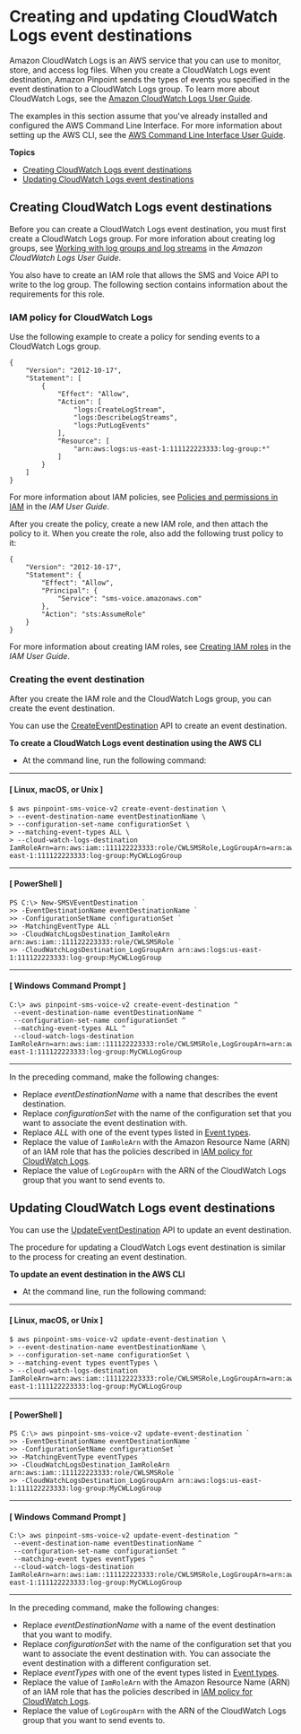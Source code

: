 # Creating and updating CloudWatch Logs event destinations<a name="sms-voice-v2-event-destinations-cwl"></a>

Amazon CloudWatch Logs is an AWS service that you can use to monitor, store, and access log files\. When you create a CloudWatch Logs event destination, Amazon Pinpoint sends the types of events you specified in the event destination to a CloudWatch Logs group\. To learn more about CloudWatch Logs, see the [Amazon CloudWatch Logs User Guide](https://docs.aws.amazon.com/AmazonCloudWatch/latest/logs/)\.

The examples in this section assume that you've already installed and configured the AWS Command Line Interface\. For more information about setting up the AWS CLI, see the [AWS Command Line Interface User Guide](https://docs.aws.amazon.com/cli/latest/userguide/)\.

**Topics**
+ [Creating CloudWatch Logs event destinations](#sms-voice-v2-event-destinations-cwl-creating)
+ [Updating CloudWatch Logs event destinations](#sms-voice-v2-event-destinations-cwl-updating)

## Creating CloudWatch Logs event destinations<a name="sms-voice-v2-event-destinations-cwl-creating"></a>

Before you can create a CloudWatch Logs event destination, you must first create a CloudWatch Logs group\. For more inforation about creating log groups, see [Working with log groups and log streams](https://docs.aws.amazon.com/AmazonCloudWatch/latest/logs/Working-with-log-groups-and-streams.html) in the *Amazon CloudWatch Logs User Guide*\.

You also have to create an IAM role that allows the SMS and Voice API to write to the log group\. The following section contains information about the requirements for this role\.

### IAM policy for CloudWatch Logs<a name="sms-voice-v2-event-destinations-cwl-creating-role"></a>

Use the following example to create a policy for sending events to a CloudWatch Logs group\.

```
{
    "Version": "2012-10-17",
    "Statement": [
        {
            "Effect": "Allow",
            "Action": [
                "logs:CreateLogStream",
                "logs:DescribeLogStreams",
                "logs:PutLogEvents"
            ],
            "Resource": [
                "arn:aws:logs:us-east-1:111122223333:log-group:*"
            ]
        }
    ]    
}
```

For more information about IAM policies, see [Policies and permissions in IAM](IAM/latest/UserGuide/access_policies.html) in the *IAM User Guide*\.

After you create the policy, create a new IAM role, and then attach the policy to it\. When you create the role, also add the following trust policy to it:

```
{
    "Version": "2012-10-17",
    "Statement": {
        "Effect": "Allow",
        "Principal": {
            "Service": "sms-voice.amazonaws.com"
        },
        "Action": "sts:AssumeRole"
    }
}
```

For more information about creating IAM roles, see [Creating IAM roles](IAM/latest/UserGuide/id_roles_create.html) in the *IAM User Guide*\.

### Creating the event destination<a name="sms-voice-v2-event-destinations-cwl-creating-cli"></a>

After you create the IAM role and the CloudWatch Logs group, you can create the event destination\.

You can use the [CreateEventDestination](https://docs.aws.amazon.com/pinpoint/latest/apireference_smsvoicev2/API_CreateEventDestination.html) API to create an event destination\.

**To create a CloudWatch Logs event destination using the AWS CLI**
+ At the command line, run the following command:

------
#### [ Linux, macOS, or Unix ]

  ```
  $ aws pinpoint-sms-voice-v2 create-event-destination \
  > --event-destination-name eventDestinationName \
  > --configuration-set-name configurationSet \
  > --matching-event-types ALL \
  > --cloud-watch-logs-destination IamRoleArn=arn:aws:iam::111122223333:role/CWLSMSRole,LogGroupArn=arn:aws:logs:us-east-1:111122223333:log-group:MyCWLLogGroup
  ```

------
#### [ PowerShell ]

  ```
  PS C:\> New-SMSVEventDestination `
  >> -EventDestinationName eventDestinationName `
  >> -ConfigurationSetName configurationSet `
  >> -MatchingEventType ALL `
  >> -CloudWatchLogsDestination_IamRoleArn arn:aws:iam::111122223333:role/CWLSMSRole `
  >> -CloudWatchLogsDestination_LogGroupArn arn:aws:logs:us-east-1:111122223333:log-group:MyCWLLogGroup
  ```

------
#### [ Windows Command Prompt ]

  ```
  C:\> aws pinpoint-sms-voice-v2 create-event-destination ^
   --event-destination-name eventDestinationName ^
   --configuration-set-name configurationSet ^
   --matching-event-types ALL ^
   --cloud-watch-logs-destination IamRoleArn=arn:aws:iam::111122223333:role/CWLSMSRole,LogGroupArn=arn:aws:logs:us-east-1:111122223333:log-group:MyCWLLogGroup
  ```

------

  In the preceding command, make the following changes:
  + Replace *eventDestinationName* with a name that describes the event destination\.
  + Replace *configurationSet* with the name of the configuration set that you want to associate the event destination with\.
  + Replace *ALL* with one of the event types listed in [Event types](sms-voice-v2-event-destinations-types.md)\.
  + Replace the value of `IamRoleArn` with the Amazon Resource Name \(ARN\) of an IAM role that has the policies described in [IAM policy for CloudWatch Logs](#sms-voice-v2-event-destinations-cwl-creating-role)\.
  + Replace the value of `LogGroupArn` with the ARN of the CloudWatch Logs group that you want to send events to\. 

## Updating CloudWatch Logs event destinations<a name="sms-voice-v2-event-destinations-cwl-updating"></a>

You can use the [UpdateEventDestination](https://docs.aws.amazon.com/pinpoint/latest/apireference_smsvoicev2/API_UpdateEventDestination.html) API to update an event destination\.

The procedure for updating a CloudWatch Logs event destination is similar to the process for creating an event destination\.

**To update an event destination in the AWS CLI**
+ At the command line, run the following command:

------
#### [ Linux, macOS, or Unix ]

  ```
  $ aws pinpoint-sms-voice-v2 update-event-destination \
  > --event-destination-name eventDestinationName \
  > --configuration-set-name configurationSet \
  > --matching-event types eventTypes \
  > --cloud-watch-logs-destination IamRoleArn=arn:aws:iam::111122223333:role/CWLSMSRole,LogGroupArn=arn:aws:logs:us-east-1:111122223333:log-group:MyCWLLogGroup
  ```

------
#### [ PowerShell ]

  ```
  PS C:\> aws pinpoint-sms-voice-v2 update-event-destination `
  >> -EventDestinationName eventDestinationName `
  >> -ConfigurationSetName configurationSet `
  >> -MatchingEventType eventTypes `
  >> -CloudWatchLogsDestination_IamRoleArn arn:aws:iam::111122223333:role/CWLSMSRole `
  >> -CloudWatchLogsDestination_LogGroupArn arn:aws:logs:us-east-1:111122223333:log-group:MyCWLLogGroup
  ```

------
#### [ Windows Command Prompt ]

  ```
  C:\> aws pinpoint-sms-voice-v2 update-event-destination ^
   --event-destination-name eventDestinationName ^
   --configuration-set-name configurationSet ^
   --matching-event types eventTypes ^
   --cloud-watch-logs-destination IamRoleArn=arn:aws:iam::111122223333:role/CWLSMSRole,LogGroupArn=arn:aws:logs:us-east-1:111122223333:log-group:MyCWLLogGroup
  ```

------

  In the preceding command, make the following changes:
  + Replace *eventDestinationName* with a name of the event destination that you want to modify\.
  + Replace *configurationSet* with the name of the configuration set that you want to associate the event destination with\. You can associate the event destination with a different configuration set\.
  + Replace *eventTypes* with one of the event types listed in [Event types](sms-voice-v2-event-destinations-types.md)\.
  + Replace the value of `IamRoleArn` with the Amazon Resource Name \(ARN\) of an IAM role that has the policies described in [IAM policy for CloudWatch Logs](#sms-voice-v2-event-destinations-cwl-creating-role)\.
  + Replace the value of `LogGroupArn` with the ARN of the CloudWatch Logs group that you want to send events to\. 